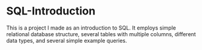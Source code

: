 # SQL-Introduction
This is a project I made as an introduction to SQL. It employs simple relational database structure, several tables with multiple columns, different data types, and several simple example queries.
